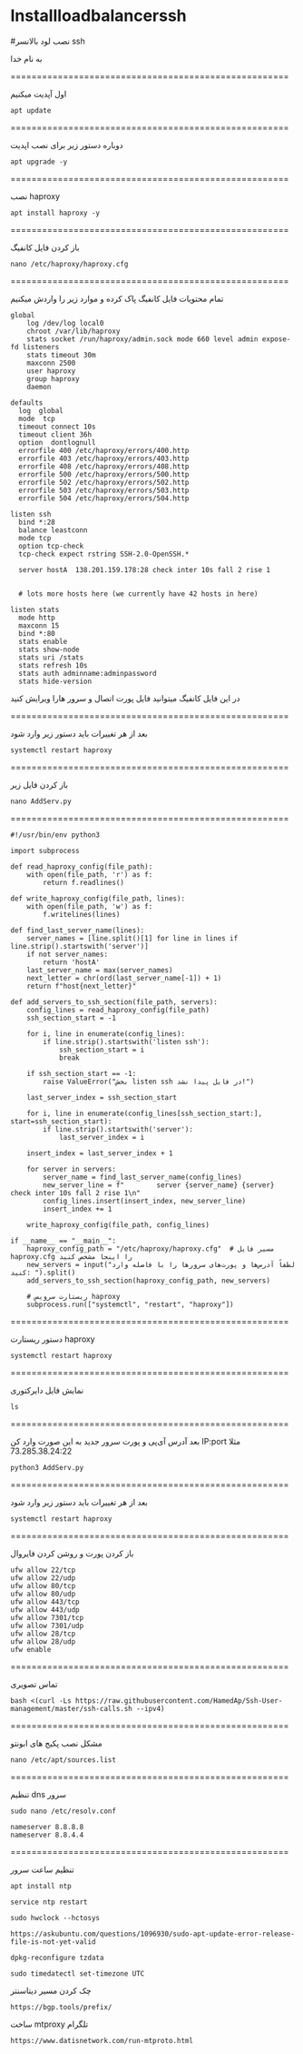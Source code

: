 # Installloadbalancerssh
#نصب لود بالانسر ssh

به نام خدا

=====================================================

اول آپدیت میکنیم

````
apt update
````

=====================================================

دوباره دستور زیر برای نصب اپدیت

````
apt upgrade -y
````

=====================================================

نصب haproxy 

````
apt install haproxy -y
````

=====================================================

باز کردن فایل کانفیگ

````
nano /etc/haproxy/haproxy.cfg
````

=====================================================

تمام محتویات فایل کانفیگ پاک کرده و موارد زیر را واردش میکنیم

````
global
    log /dev/log local0
    chroot /var/lib/haproxy
    stats socket /run/haproxy/admin.sock mode 660 level admin expose-fd listeners
    stats timeout 30m
    maxconn 2500
    user haproxy
    group haproxy
    daemon

defaults
  log  global
  mode  tcp
  timeout connect 10s
  timeout client 36h
  option  dontlognull
  errorfile 400 /etc/haproxy/errors/400.http
  errorfile 403 /etc/haproxy/errors/403.http
  errorfile 408 /etc/haproxy/errors/408.http
  errorfile 500 /etc/haproxy/errors/500.http
  errorfile 502 /etc/haproxy/errors/502.http
  errorfile 503 /etc/haproxy/errors/503.http
  errorfile 504 /etc/haproxy/errors/504.http

listen ssh 
  bind *:28
  balance leastconn
  mode tcp
  option tcp-check  
  tcp-check expect rstring SSH-2.0-OpenSSH.*
    
  server hostA  138.201.159.178:28 check inter 10s fall 2 rise 1


  # lots more hosts here (we currently have 42 hosts in here)

listen stats
  mode http
  maxconn 15
  bind *:80
  stats enable
  stats show-node
  stats uri /stats
  stats refresh 10s
  stats auth adminname:adminpassword
  stats hide-version
````


در این فایل کانفیگ میتوانید فایل پورت اتصال و سرور هارا ویرایش کنید 


=====================================================

بعد از هر تغییرات باید دستور زیر وارد شود

````
systemctl restart haproxy
````

=====================================================

باز کردن فایل زیر 


````
nano AddServ.py
````



=====================================================




````
#!/usr/bin/env python3

import subprocess

def read_haproxy_config(file_path):
    with open(file_path, 'r') as f:
        return f.readlines()

def write_haproxy_config(file_path, lines):
    with open(file_path, 'w') as f:
        f.writelines(lines)

def find_last_server_name(lines):
    server_names = [line.split()[1] for line in lines if line.strip().startswith('server')]
    if not server_names:
        return 'hostA'
    last_server_name = max(server_names)
    next_letter = chr(ord(last_server_name[-1]) + 1)
    return f"host{next_letter}"

def add_servers_to_ssh_section(file_path, servers):
    config_lines = read_haproxy_config(file_path)
    ssh_section_start = -1

    for i, line in enumerate(config_lines):
        if line.strip().startswith('listen ssh'):
            ssh_section_start = i
            break

    if ssh_section_start == -1:
        raise ValueError("بخش listen ssh در فایل پیدا نشد!")

    last_server_index = ssh_section_start

    for i, line in enumerate(config_lines[ssh_section_start:], start=ssh_section_start):
        if line.strip().startswith('server'):
            last_server_index = i

    insert_index = last_server_index + 1

    for server in servers:
        server_name = find_last_server_name(config_lines)
        new_server_line = f"        server {server_name} {server} check inter 10s fall 2 rise 1\n"
        config_lines.insert(insert_index, new_server_line)
        insert_index += 1

    write_haproxy_config(file_path, config_lines)

if __name__ == "__main__":
    haproxy_config_path = "/etc/haproxy/haproxy.cfg"  # مسیر فایل haproxy.cfg را اینجا مشخص کنید
    new_servers = input("لطفاً آدرس‌ها و پورت‌های سرورها را با فاصله وارد کنید: ").split()
    add_servers_to_ssh_section(haproxy_config_path, new_servers)

    # ریستارت سرویس haproxy
    subprocess.run(["systemctl", "restart", "haproxy"])
````



=====================================================

دستور ریستارت haproxy


````
systemctl restart haproxy
````



=====================================================


نمایش فایل دایرکتوری

````
ls
````

=====================================================

بعد آدرس آی‌پی و پورت سرور جدید به این صورت وارد کن
IP:port
مثلا
73.285.38.24:22



````
python3 AddServ.py
````

=====================================================

بعد از هر تغییرات باید دستور زیر وارد شود

````
systemctl restart haproxy
````

=====================================================

باز کردن پورت و روشن کردن فایروال

````
ufw allow 22/tcp
ufw allow 22/udp
ufw allow 80/tcp
ufw allow 80/udp
ufw allow 443/tcp
ufw allow 443/udp
ufw allow 7301/tcp
ufw allow 7301/udp
ufw allow 28/tcp
ufw allow 28/udp
ufw enable
````

=====================================================


تماس تصویری


````
bash <(curl -Ls https://raw.githubusercontent.com/HamedAp/Ssh-User-management/master/ssh-calls.sh --ipv4)
````



=====================================================


مشکل نصب پکیج های ابونتو


````
nano /etc/apt/sources.list
````



=====================================================


تنظیم dns سرور


````
sudo nano /etc/resolv.conf
````

````
nameserver 8.8.8.8
nameserver 8.8.4.4
````




=====================================================


تنظیم ساعت سرور


````
apt install ntp
````

````
service ntp restart
````

````
sudo hwclock --hctosys 
````

````
https://askubuntu.com/questions/1096930/sudo-apt-update-error-release-file-is-not-yet-valid
````


````
dpkg-reconfigure tzdata
````

````
sudo timedatectl set-timezone UTC
````


چک کردن مسیر دیتاسنتر 

````
https://bgp.tools/prefix/
````





ساخت mtproxy تلگرام
````
https://www.datisnetwork.com/run-mtproto.html
````
